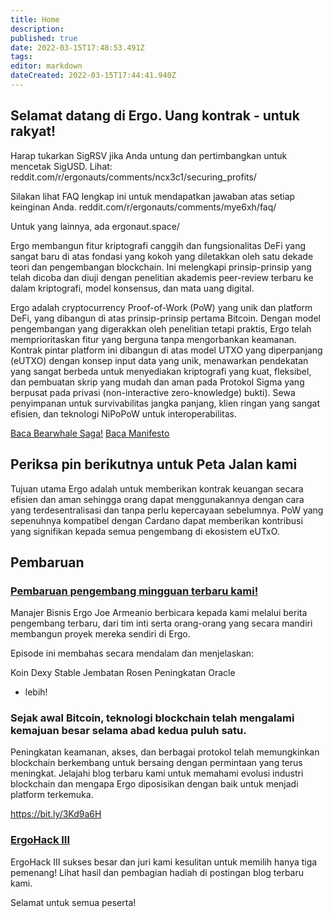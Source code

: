 ```yaml
---
title: Home
description: 
published: true
date: 2022-03-15T17:48:53.491Z
tags: 
editor: markdown
dateCreated: 2022-03-15T17:44:41.940Z
---
```


## Selamat datang di Ergo. Uang kontrak - untuk rakyat!


Harap tukarkan SigRSV jika Anda untung dan pertimbangkan untuk mencetak SigUSD. Lihat: reddit.com/r/ergonauts/comments/ncx3c1/securing_profits/

Silakan lihat FAQ lengkap ini untuk mendapatkan jawaban atas setiap keinginan Anda.
reddit.com/r/ergonauts/comments/mye6xh/faq/

Untuk yang lainnya, ada ergonaut.space/

Ergo membangun fitur kriptografi canggih dan fungsionalitas DeFi yang sangat baru di atas fondasi yang kokoh yang diletakkan oleh satu dekade teori dan pengembangan blockchain. Ini melengkapi prinsip-prinsip yang telah dicoba dan diuji dengan penelitian akademis peer-review terbaru ke dalam kriptografi, model konsensus, dan mata uang digital.

Ergo adalah cryptocurrency Proof-of-Work (PoW) yang unik dan platform DeFi, yang dibangun di atas prinsip-prinsip pertama Bitcoin. Dengan model pengembangan yang digerakkan oleh penelitian tetapi praktis, Ergo telah memprioritaskan fitur yang berguna tanpa mengorbankan keamanan. Kontrak pintar platform ini dibangun di atas model UTXO yang diperpanjang (eUTXO) dengan konsep input data yang unik, menawarkan pendekatan yang sangat berbeda untuk menyediakan kriptografi yang kuat, fleksibel, dan pembuatan skrip yang mudah dan aman pada Protokol Sigma yang berpusat pada privasi (non-interactive zero-knowledge) bukti). Sewa penyimpanan untuk survivabilitas jangka panjang, klien ringan yang sangat efisien, dan teknologi NiPoPoW untuk interoperabilitas.

[Baca Bearwhale Saga!](ergoplatform.org/en/blog/2021-05-13-bearwhale-saga/)
[Baca Manifesto](ergoplatform.org/en/blog/2021-04-26-the-ergo-manifesto/)

## Periksa pin berikutnya untuk Peta Jalan kami

Tujuan utama Ergo adalah untuk memberikan kontrak keuangan secara efisien dan aman sehingga orang dapat menggunakannya dengan cara yang terdesentralisasi dan tanpa perlu kepercayaan sebelumnya. PoW yang sepenuhnya kompatibel dengan Cardano dapat memberikan kontribusi yang signifikan kepada semua pengembang di ekosistem eUTxO.


## Pembaruan

### [Pembaruan pengembang mingguan terbaru kami!](https://youtu.be/hjvxT_nKVsI)

 Manajer Bisnis Ergo Joe Armeanio berbicara kepada kami melalui berita pengembang terbaru, dari tim inti serta orang-orang yang secara mandiri membangun proyek mereka sendiri di Ergo.

 Episode ini membahas secara mendalam dan menjelaskan:

 Koin Dexy Stable
 Jembatan Rosen
 Peningkatan Oracle
 + lebih!
 
 ### Sejak awal Bitcoin, teknologi blockchain telah mengalami kemajuan besar selama abad kedua puluh satu.  
 
 Peningkatan keamanan, akses, dan berbagai protokol telah memungkinkan blockchain berkembang untuk bersaing dengan permintaan yang terus meningkat.  Jelajahi blog terbaru kami untuk memahami evolusi industri blockchain dan mengapa Ergo diposisikan dengan baik untuk menjadi platform terkemuka.

 https://bit.ly/3Kd9a6H
 
 ### [ErgoHack III](https://bit.ly/3HvUY7f)

ErgoHack III sukses besar dan juri kami kesulitan untuk memilih hanya tiga pemenang!  Lihat hasil dan pembagian hadiah di postingan blog terbaru kami.

Selamat untuk semua peserta!


 
  

